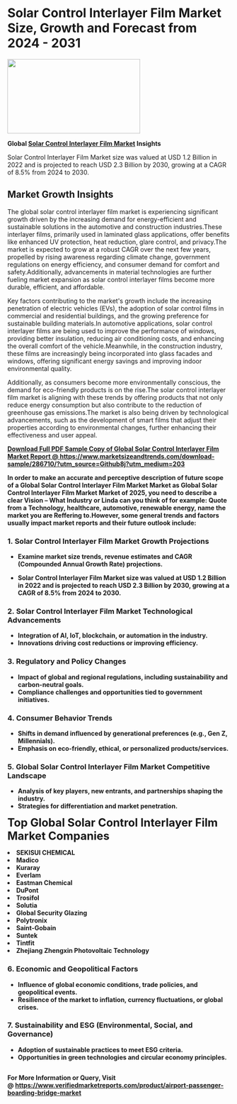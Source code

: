 <H1>Solar Control Interlayer Film Market Size, Growth and Forecast from 2024 - 2031</H1><img class="aligncenter size-medium wp-image-584254" src="https://thirdeyenews.in/wp-content/uploads/2024/09/Global-Market-Research-300x168.jpeg" alt="" width="300" height="168" /><p><strong>Global&nbsp;<a href="https://www.marketsizeandtrends.com/download-sample/286710/?utm_source=Github8j?utm_medium=203">Solar Control Interlayer Film Market</a> Insights</strong></p><p>Solar Control Interlayer Film Market size was valued at USD 1.2 Billion in 2022 and is projected to reach USD 2.3 Billion by 2030, growing at a CAGR of 8.5% from 2024 to 2030.</p><p><h2>Market Growth Insights</h2> <p>The global solar control interlayer film market is experiencing significant growth driven by the increasing demand for energy-efficient and sustainable solutions in the automotive and construction industries.These interlayer films, primarily used in laminated glass applications, offer benefits like enhanced UV protection, heat reduction, glare control, and privacy.The market is expected to grow at a robust CAGR over the next few years, propelled by rising awareness regarding climate change, government regulations on energy efficiency, and consumer demand for comfort and safety.Additionally, advancements in material technologies are further fueling market expansion as solar control interlayer films become more durable, efficient, and affordable.</p> <p><strong><a href="#"></a></strong></p> <p>Key factors contributing to the market's growth include the increasing penetration of electric vehicles (EVs), the adoption of solar control films in commercial and residential buildings, and the growing preference for sustainable building materials.In automotive applications, solar control interlayer films are being used to improve the performance of windows, providing better insulation, reducing air conditioning costs, and enhancing the overall comfort of the vehicle.Meanwhile, in the construction industry, these films are increasingly being incorporated into glass facades and windows, offering significant energy savings and improving indoor environmental quality.</p> <p>Additionally, as consumers become more environmentally conscious, the demand for eco-friendly products is on the rise.The solar control interlayer film market is aligning with these trends by offering products that not only reduce energy consumption but also contribute to the reduction of greenhouse gas emissions.The market is also being driven by technological advancements, such as the development of smart films that adjust their properties according to environmental changes, further enhancing their effectiveness and user appeal.</p> <p><strong><a href="#"></p><p><span class=""><strong>Download Full PDF Sample Copy of Global Solar Control Interlayer Film Market Report</strong> @ <a href="https://www.marketsizeandtrends.com/download-sample/286710/?utm_source=Github8j?utm_medium=203" target="_blank">https://www.marketsizeandtrends.com/download-sample/286710/?utm_source=Github8j?utm_medium=203</a></span></p><p>In order to make an accurate and perceptive description of future scope of a Global&nbsp;Solar Control Interlayer Film Market Market as Global&nbsp;Solar Control Interlayer Film Market Market of 2025, you need to describe a clear Vision &ndash; What Industry or Linda can you think of for example: Quote from a Technology, healthcare, automotive, renewable energy, name the market you are Reffering to.However, some general trends and factors usually impact market reports and their future outlook include:</p><h3>1.&nbsp;<strong>Solar Control Interlayer Film Market Growth Projections</strong></h3><ul><li>Examine market size trends, revenue estimates and CAGR (Compounded Annual Growth Rate) projections.</li><li><p>Solar Control Interlayer Film Market size was valued at USD 1.2 Billion in 2022 and is projected to reach USD 2.3 Billion by 2030, growing at a CAGR of 8.5% from 2024 to 2030.</p></li></ul><h3>2.&nbsp;<strong>Solar Control Interlayer Film Market Technological Advancements</strong></h3><ul><li>Integration of AI, IoT, blockchain, or automation in the industry.</li><li>Innovations driving cost reductions or improving efficiency.</li></ul><h3>3.&nbsp;<strong>Regulatory and Policy Changes</strong></h3><ul><li>Impact of global and regional regulations, including sustainability and carbon-neutral goals.</li><li>Compliance challenges and opportunities tied to government initiatives.</li></ul><h3>4.&nbsp;<strong>Consumer Behavior Trends</strong></h3><ul><li>Shifts in demand influenced by generational preferences (e.g., Gen Z, Millennials).</li><li>Emphasis on eco-friendly, ethical, or personalized products/services.</li></ul><h3>5.&nbsp;<strong>Global Solar Control Interlayer Film Market Competitive Landscape</strong></h3><ul><li>Analysis of key players, new entrants, and partnerships shaping the industry.</li><li>Strategies for differentiation and market penetration.</li></ul><p data-pm-slice="1 1 []"><span style="color: inherit; font-family: inherit; font-size: 25px;">Top Global Solar Control Interlayer Film Market Companies</span></p><div class="" data-test-id=""><p><li>SEKISUI CHEMICAL</li><li> Madico</li><li> Kuraray</li><li> Everlam</li><li> Eastman Chemical</li><li> DuPont</li><li> Trosifol</li><li> Solutia</li><li> Global Security Glazing</li><li> Polytronix</li><li> Saint-Gobain</li><li> Suntek</li><li> Tintfit</li><li> Zhejiang Zhengxin Photovoltaic Technology</li></p></div><h3>6.&nbsp;<strong>Economic and Geopolitical Factors</strong></h3><ul><li>Influence of global economic conditions, trade policies, and geopolitical events.</li><li>Resilience of the market to inflation, currency fluctuations, or global crises.</li></ul><h3>7.&nbsp;<strong>Sustainability and ESG (Environmental, Social, and Governance)</strong></h3><ul><li>Adoption of sustainable practices to meet ESG criteria.</li><li>Opportunities in green technologies and circular economy principles.</li></ul><h2><strong style="font-size: 14px;">For More Information or Query, Visit @&nbsp;</strong><a style="background-color: #ffffff; font-size: 14px;" href="https://www.marketsizeandtrends.com/report/solar-control-interlayer-film-market/" target="_blank">https://www.verifiedmarketreports.com/product/airport-passenger-boarding-bridge-market</a></h2>